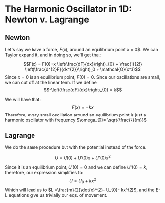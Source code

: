 # The Harmonic Oscillator in 1D: Newton v. Lagrange
## Newton
Let's say we have a force, $F(x)$, around an equilibrium point $x=0$$. We can Taylor expand it, and in doing so, we'll get that:

$$F(x) = F(0)+x \left(\frac{dF}{dx}\right)_{0} + \frac{1}{2!} \left(\frac{d^{2}F}{dx^{2}}\right)_0 + \mathcal{O}(x^3)$$
Since $x=0$ is an equilibrium point, $F(0)=0$. Since our oscillations are small, we can cut off at the linear term. If we define 
$$-\left(\frac{dF}{dx}\right)_{0} = k$$

We will have that:
$$F(x) = -kx$$
Therefore, every small oscillation around an equilibrium point is just a harmonic oscillator with frequency $\omega_{0}= \sqrt{\frac{k}{m}}$ 

## Lagrange 
We do the same procedure but with the potential instead of the force.

$$U = U(0) + U'(0)x + U''(0)x^2$$

Since it is an equilibrium point, $U'(0)=0$ and we can define $U''(0)=k$, therefore, our expression simplifies to:
$$U = U_0 + kx^2$$
Which will lead us to $L =\frac{m}{2}\dot{x}^{2}- U_{0}- kx^{2}$, and the E-L equations give us trivially our eqs. of movement.